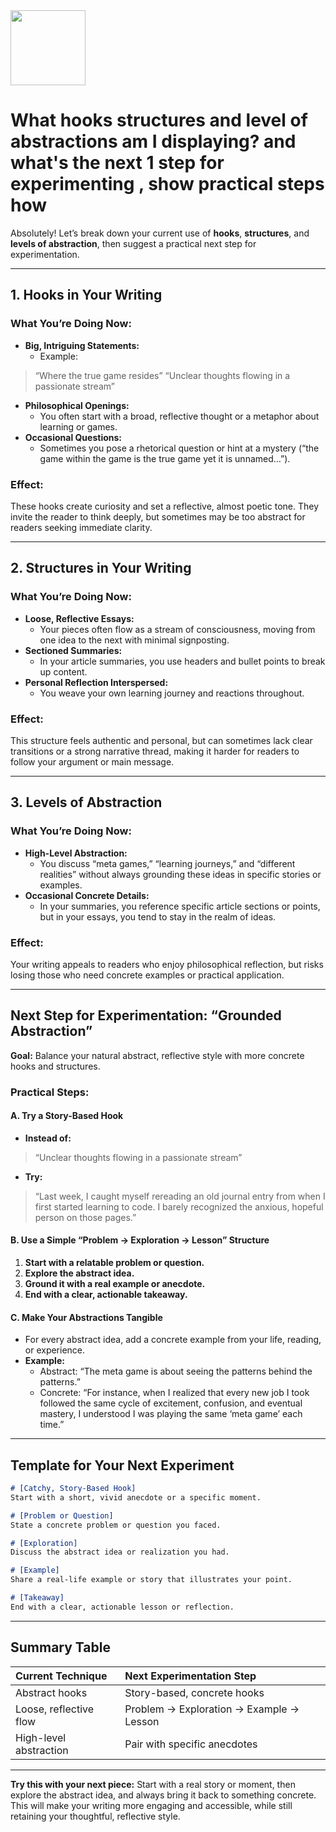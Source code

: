 <img src="https://r2cdn.perplexity.ai/pplx-full-logo-primary-dark%402x.png" class="logo" width="120"/>

# What hooks structures and level of abstractions am I displaying? and what's the next 1 step for experimenting , show practical steps how

Absolutely! Let’s break down your current use of **hooks**, **structures**, and **levels of abstraction**, then suggest a practical next step for experimentation.

---

## **1. Hooks in Your Writing**

### **What You’re Doing Now:**

- **Big, Intriguing Statements:**
    - Example:
> “Where the true game resides”
> “Unclear thoughts flowing in a passionate stream”
- **Philosophical Openings:**
    - You often start with a broad, reflective thought or a metaphor about learning or games.
- **Occasional Questions:**
    - Sometimes you pose a rhetorical question or hint at a mystery (“the game within the game is the true game yet it is unnamed…”).


### **Effect:**

These hooks create curiosity and set a reflective, almost poetic tone. They invite the reader to think deeply, but sometimes may be too abstract for readers seeking immediate clarity.

---

## **2. Structures in Your Writing**

### **What You’re Doing Now:**

- **Loose, Reflective Essays:**
    - Your pieces often flow as a stream of consciousness, moving from one idea to the next with minimal signposting.
- **Sectioned Summaries:**
    - In your article summaries, you use headers and bullet points to break up content.
- **Personal Reflection Interspersed:**
    - You weave your own learning journey and reactions throughout.


### **Effect:**

This structure feels authentic and personal, but can sometimes lack clear transitions or a strong narrative thread, making it harder for readers to follow your argument or main message.

---

## **3. Levels of Abstraction**

### **What You’re Doing Now:**

- **High-Level Abstraction:**
    - You discuss “meta games,” “learning journeys,” and “different realities” without always grounding these ideas in specific stories or examples.
- **Occasional Concrete Details:**
    - In your summaries, you reference specific article sections or points, but in your essays, you tend to stay in the realm of ideas.


### **Effect:**

Your writing appeals to readers who enjoy philosophical reflection, but risks losing those who need concrete examples or practical application.

---

## **Next Step for Experimentation: “Grounded Abstraction”**

**Goal:**
Balance your natural abstract, reflective style with more concrete hooks and structures.

### **Practical Steps:**

#### **A. Try a Story-Based Hook**

- **Instead of:**
> “Unclear thoughts flowing in a passionate stream”
- **Try:**
> “Last week, I caught myself rereading an old journal entry from when I first started learning to code. I barely recognized the anxious, hopeful person on those pages.”


#### **B. Use a Simple “Problem → Exploration → Lesson” Structure**

1. **Start with a relatable problem or question.**
2. **Explore the abstract idea.**
3. **Ground it with a real example or anecdote.**
4. **End with a clear, actionable takeaway.**

#### **C. Make Your Abstractions Tangible**

- For every abstract idea, add a concrete example from your life, reading, or experience.
- **Example:**
    - Abstract: “The meta game is about seeing the patterns behind the patterns.”
    - Concrete: “For instance, when I realized that every new job I took followed the same cycle of excitement, confusion, and eventual mastery, I understood I was playing the same ‘meta game’ each time.”

---

## **Template for Your Next Experiment**

```markdown
# [Catchy, Story-Based Hook]
Start with a short, vivid anecdote or a specific moment.

# [Problem or Question]
State a concrete problem or question you faced.

# [Exploration]
Discuss the abstract idea or realization you had.

# [Example]
Share a real-life example or story that illustrates your point.

# [Takeaway]
End with a clear, actionable lesson or reflection.
```


---

## **Summary Table**

| Current Technique | Next Experimentation Step |
| :-- | :-- |
| Abstract hooks | Story-based, concrete hooks |
| Loose, reflective flow | Problem → Exploration → Example → Lesson |
| High-level abstraction | Pair with specific anecdotes |


---

**Try this with your next piece:**
Start with a real story or moment, then explore the abstract idea, and always bring it back to something concrete. This will make your writing more engaging and accessible, while still retaining your thoughtful, reflective style.

